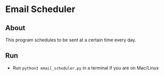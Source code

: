 # Email Scheduler

## About
This program schedules to be sent at a certain time every day.

## Run

- Run `python3 email_scheduler.py` in a terminal if you are on Mac/Linux
